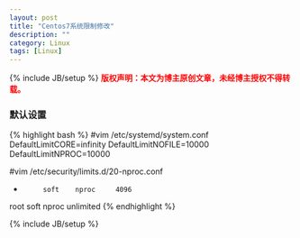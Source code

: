 ```yaml
---
layout: post
title: "Centos7系统限制修改"
description: ""
category: Linux 
tags: [Linux]
---
```

{% include JB/setup %}
**<font color="red">版权声明：本文为博主原创文章，未经博主授权不得转载。</font>**

### 默认设置
{% highlight bash %}
#vim /etc/systemd/system.conf
DefaultLimitCORE=infinity
DefaultLimitNOFILE=10000
DefaultLimitNPROC=10000


#vim /etc/security/limits.d/20-nproc.conf
*          soft    nproc     4096
root       soft    nproc     unlimited
{% endhighlight %}

{% include JB/setup %}


